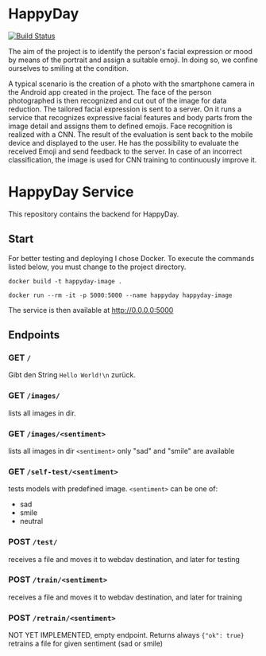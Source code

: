 # HappyDay
[![Build Status](https://travis-ci.com/ofesseler/happy-day-service.svg?token=XbzPwgk1rQCmoqtErPQz&branch=master)](https://travis-ci.com/ofesseler/happy-day-service)

The aim of the project is to identify the person's facial expression or mood by means of the portrait and assign a suitable emoji. In doing so, we confine ourselves to smiling at the condition.

A typical scenario is the creation of a photo with the smartphone camera in the Android app created in the project.
The face of the person photographed is then recognized and cut out of the image for data reduction.
The tailored facial expression is sent to a server.
On it runs a service that recognizes expressive facial features and body parts from the image detail and assigns them to defined emojis.
Face recognition is realized with a CNN.
The result of the evaluation is sent back to the mobile device and displayed to the user.
He has the possibility to evaluate the received Emoji and send feedback to the server.
In case of an incorrect classification, the image is used for CNN training to continuously improve it.

# HappyDay Service

This repository contains the backend for HappyDay.

## Start

For better testing and deploying I chose Docker.
To execute the commands listed below, you must change to the project directory.

```
docker build -t happyday-image .

docker run --rm -it -p 5000:5000 --name happyday happyday-image
```

The service is then available at http://0.0.0.0:5000


## Endpoints

### GET `/`
Gibt den String `Hello World!\n` zurück.

### GET `/images/`
lists all images in dir.

### GET `/images/<sentiment>`
lists all images in dir `<sentiment>` only "sad" and "smile" are available

### GET `/self-test/<sentiment>`
tests models with predefined image. `<sentiment>` can be one of:
- sad
- smile
- neutral

### POST `/test/`
receives a file and moves it to webdav destination, and later for testing

### POST `/train/<sentiment>`
receives a file and moves it to webdav destination, and later for training

### POST `/retrain/<sentiment>`
NOT YET IMPLEMENTED, empty endpoint. Returns always `{"ok": true}`
retrains a file for given sentiment (sad or smile)

